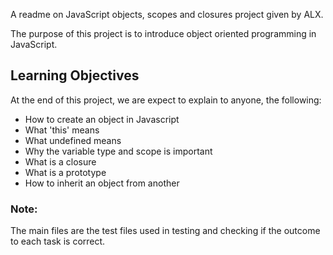 A readme on JavaScript objects, scopes and closures project given by ALX.

The purpose of this project is to introduce object oriented programming in JavaScript.

## Learning Objectives
At the end of this project, we are expect to explain to anyone, the following:
* How to create an object in Javascript
* What 'this' means
* What undefined means
* Why the variable type and scope is important
* What is a closure
* What is a prototype
* How to inherit an object from another

### Note:
The main files are the test files used in testing and checking if the outcome to each task is correct.
